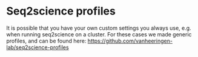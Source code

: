 # Seq2science profiles

It is possible that you have your own custom settings you always use, e.g. when running seq2science on a cluster. For these cases we made generic profiles, and can be found here: https://github.com/vanheeringen-lab/seq2science-profiles
